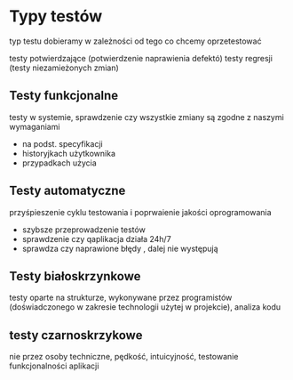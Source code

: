 # Typy testów

typ testu dobieramy w zależności od tego co chcemy oprzetestować

testy potwierdzające (potwierdzenie naprawienia defektó)
testy regresji (testy niezamieżonych zmian)

## Testy funkcjonalne
testy w systemie, sprawdzenie czy wszystkie zmiany są zgodne z naszymi wymaganiami

- na podst. specyfikacji
- historyjkach użytkownika
- przypadkach użycia

## Testy automatyczne
przyśpieszenie cyklu testowania i poprwaienie jakości oprogramowania

- szybsze przeprowadzenie testów
- sprawdzenie czy qaplikacja działa 24h/7
- sprawdza czy naprawione błędy , dalej nie występują

## Testy białoskrzynkowe
testy oparte na strukturze, wykonywane przez programistów (doświadczonego w zakresie technologii użytej w projekcie), analiza kodu

## testy czarnoskrzykowe
nie przez osoby techniczne, pędkość, intuicyjność, testowanie funkcjonalności aplikacji

<!-- wsyzstkie user story z aplikacji gosi  usr story: jako kto, oczekuję, że aplikacja będzie robić coś, po to aby -->
